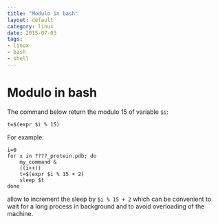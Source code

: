 ```yaml
---
title: "Modulo in bash"
layout: default
category: linux
date: 2015-07-03
tags:
- linux
- bash
- shell
---
```


# Modulo in bash

The command below return the modulo 15 of variable `$i`:

    t=$(expr $i % 15)

For example:

    i=0
    for x in ????_protein.pdb; do
        my_command &
        ((i++))
        t=$(expr $i % 15 + 2)
        sleep $t
    done

allow to increment the sleep by `$i % 15 + 2` which can be convenient to wait for a long process in background and to avoid overloading of the machine.
